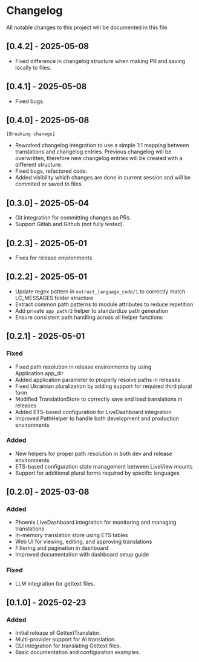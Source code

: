 # Changelog

All notable changes to this project will be documented in this file.

## [0.4.2] - 2025-05-08
- Fixed difference in changelog structure when making PR and saving locally to files.

## [0.4.1] - 2025-05-08
- Fixed bugs.

## [0.4.0] - 2025-05-08
    [Breaking chanegs]
- Reworked changelog integration to use a simple 1:1 mapping between translations and changelog entries. Previous changelog will be overwritten, therefore new changelog entries will be created with a different structure.
- Fixed bugs, refactored code.
- Added visibility which changes are done in current session and will be commited or saved to files.

## [0.3.0] - 2025-05-04
- Git integration for committing changes as PRs.
- Support Gitlab and Github (not fully tested).

## [0.2.3] - 2025-05-01
- Fixes for release environments

## [0.2.2] - 2025-05-01
- Update regex pattern in `extract_language_code/1` to correctly match LC_MESSAGES folder structure
- Extract common path patterns to module attributes to reduce repetition
- Add private `app_path/2` helper to standardize path generation
- Ensure consistent path handling across all helper functions

## [0.2.1] - 2025-05-01

### Fixed
- Fixed path resolution in release environments by using Application.app_dir
- Added application parameter to properly resolve paths in releases
- Fixed Ukrainian pluralization by adding support for required third plural form
- Modified TranslationStore to correctly save and load translations in releases
- Added ETS-based configuration for LiveDashboard integration
- Improved PathHelper to handle both development and production environments

### Added
- New helpers for proper path resolution in both dev and release environments
- ETS-based configuration state management between LiveView mounts
- Support for additional plural forms required by specific languages

## [0.2.0] - 2025-03-08
### Added
- Phoenix LiveDashboard integration for monitoring and managing translations
- In-memory translation store using ETS tables
- Web UI for viewing, editing, and approving translations
- Filtering and pagination in dashboard
- Improved documentation with dashboard setup guide

### Fixed
- LLM integration for gettext files.

## [0.1.0] - 2025-02-23
### Added
- Initial release of GettextTranslator.
- Multi-provider support for AI translation.
- CLI integration for translating Gettext files.
- Basic documentation and configuration examples.
